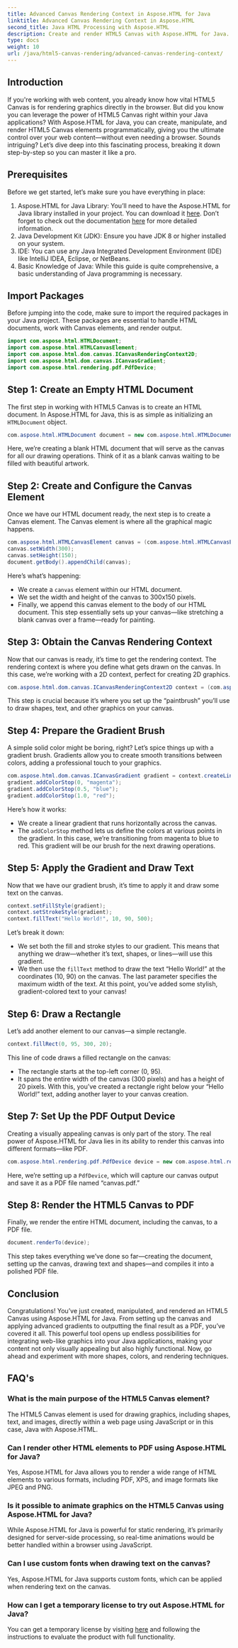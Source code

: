 ```yaml
---
title: Advanced Canvas Rendering Context in Aspose.HTML for Java
linktitle: Advanced Canvas Rendering Context in Aspose.HTML
second_title: Java HTML Processing with Aspose.HTML
description: Create and render HTML5 Canvas with Aspose.HTML for Java. Learn step-by-step how to draw, style, and export to PDF using this powerful Java library.
type: docs
weight: 10
url: /java/html5-canvas-rendering/advanced-canvas-rendering-context/
---
```

## Introduction
If you're working with web content, you already know how vital HTML5 Canvas is for rendering graphics directly in the browser. But did you know you can leverage the power of HTML5 Canvas right within your Java applications? With Aspose.HTML for Java, you can create, manipulate, and render HTML5 Canvas elements programmatically, giving you the ultimate control over your web content—without even needing a browser. Sounds intriguing? Let’s dive deep into this fascinating process, breaking it down step-by-step so you can master it like a pro.
## Prerequisites
Before we get started, let’s make sure you have everything in place:
1. Aspose.HTML for Java Library: You’ll need to have the Aspose.HTML for Java library installed in your project. You can download it [here](https://releases.aspose.com/html/java/). Don’t forget to check out the documentation [here](https://reference.aspose.com/html/java/) for more detailed information.
2. Java Development Kit (JDK): Ensure you have JDK 8 or higher installed on your system.
3. IDE: You can use any Java Integrated Development Environment (IDE) like IntelliJ IDEA, Eclipse, or NetBeans.
4. Basic Knowledge of Java: While this guide is quite comprehensive, a basic understanding of Java programming is necessary.
## Import Packages
Before jumping into the code, make sure to import the required packages in your Java project. These packages are essential to handle HTML documents, work with Canvas elements, and render output.
```java
import com.aspose.html.HTMLDocument;
import com.aspose.html.HTMLCanvasElement;
import com.aspose.html.dom.canvas.ICanvasRenderingContext2D;
import com.aspose.html.dom.canvas.ICanvasGradient;
import com.aspose.html.rendering.pdf.PdfDevice;
```
## Step 1: Create an Empty HTML Document
The first step in working with HTML5 Canvas is to create an HTML document. In Aspose.HTML for Java, this is as simple as initializing an `HTMLDocument` object.
```java
com.aspose.html.HTMLDocument document = new com.aspose.html.HTMLDocument();
```
Here, we’re creating a blank HTML document that will serve as the canvas for all our drawing operations. Think of it as a blank canvas waiting to be filled with beautiful artwork.
## Step 2: Create and Configure the Canvas Element
Once we have our HTML document ready, the next step is to create a Canvas element. The Canvas element is where all the graphical magic happens.
```java
com.aspose.html.HTMLCanvasElement canvas = (com.aspose.html.HTMLCanvasElement) document.createElement("canvas");
canvas.setWidth(300);
canvas.setHeight(150);
document.getBody().appendChild(canvas);
```
Here’s what’s happening:
- We create a `canvas` element within our HTML document.
- We set the width and height of the canvas to 300x150 pixels.
- Finally, we append this canvas element to the body of our HTML document.
This step essentially sets up your canvas—like stretching a blank canvas over a frame—ready for painting.
## Step 3: Obtain the Canvas Rendering Context
Now that our canvas is ready, it’s time to get the rendering context. The rendering context is where you define what gets drawn on the canvas. In this case, we’re working with a 2D context, perfect for creating 2D graphics.
```java
com.aspose.html.dom.canvas.ICanvasRenderingContext2D context = (com.aspose.html.dom.canvas.ICanvasRenderingContext2D) canvas.getContext("2d");
```
This step is crucial because it’s where you set up the “paintbrush” you’ll use to draw shapes, text, and other graphics on your canvas.
## Step 4: Prepare the Gradient Brush
A simple solid color might be boring, right? Let’s spice things up with a gradient brush. Gradients allow you to create smooth transitions between colors, adding a professional touch to your graphics.
```java
com.aspose.html.dom.canvas.ICanvasGradient gradient = context.createLinearGradient(0, 0, canvas.getWidth(), 0);
gradient.addColorStop(0, "magenta");
gradient.addColorStop(0.5, "blue");
gradient.addColorStop(1.0, "red");
```
Here’s how it works:
- We create a linear gradient that runs horizontally across the canvas.
- The `addColorStop` method lets us define the colors at various points in the gradient. In this case, we’re transitioning from magenta to blue to red.
This gradient will be our brush for the next drawing operations.
## Step 5: Apply the Gradient and Draw Text
Now that we have our gradient brush, it’s time to apply it and draw some text on the canvas.
```java
context.setFillStyle(gradient);
context.setStrokeStyle(gradient);
context.fillText("Hello World!", 10, 90, 500);
```
Let’s break it down:
- We set both the fill and stroke styles to our gradient. This means that anything we draw—whether it’s text, shapes, or lines—will use this gradient.
- We then use the `fillText` method to draw the text “Hello World!” at the coordinates (10, 90) on the canvas. The last parameter specifies the maximum width of the text.
At this point, you’ve added some stylish, gradient-colored text to your canvas!
## Step 6: Draw a Rectangle
Let’s add another element to our canvas—a simple rectangle.
```java
context.fillRect(0, 95, 300, 20);
```
This line of code draws a filled rectangle on the canvas:
- The rectangle starts at the top-left corner (0, 95).
- It spans the entire width of the canvas (300 pixels) and has a height of 20 pixels.
With this, you’ve created a rectangle right below your “Hello World!” text, adding another layer to your canvas creation.
## Step 7: Set Up the PDF Output Device
Creating a visually appealing canvas is only part of the story. The real power of Aspose.HTML for Java lies in its ability to render this canvas into different formats—like PDF.
```java
com.aspose.html.rendering.pdf.PdfDevice device = new com.aspose.html.rendering.pdf.PdfDevice("canvas.pdf");
```
Here, we’re setting up a `PdfDevice`, which will capture our canvas output and save it as a PDF file named “canvas.pdf.”
## Step 8: Render the HTML5 Canvas to PDF
Finally, we render the entire HTML document, including the canvas, to a PDF file.
```java
document.renderTo(device);
```
This step takes everything we’ve done so far—creating the document, setting up the canvas, drawing text and shapes—and compiles it into a polished PDF file.
## Conclusion
Congratulations! You’ve just created, manipulated, and rendered an HTML5 Canvas using Aspose.HTML for Java. From setting up the canvas and applying advanced gradients to outputting the final result as a PDF, you’ve covered it all. This powerful tool opens up endless possibilities for integrating web-like graphics into your Java applications, making your content not only visually appealing but also highly functional. Now, go ahead and experiment with more shapes, colors, and rendering techniques.
## FAQ's
### What is the main purpose of the HTML5 Canvas element?
The HTML5 Canvas element is used for drawing graphics, including shapes, text, and images, directly within a web page using JavaScript or in this case, Java with Aspose.HTML.
### Can I render other HTML elements to PDF using Aspose.HTML for Java?
Yes, Aspose.HTML for Java allows you to render a wide range of HTML elements to various formats, including PDF, XPS, and image formats like JPEG and PNG.
### Is it possible to animate graphics on the HTML5 Canvas using Aspose.HTML for Java?
While Aspose.HTML for Java is powerful for static rendering, it’s primarily designed for server-side processing, so real-time animations would be better handled within a browser using JavaScript.
### Can I use custom fonts when drawing text on the canvas?
Yes, Aspose.HTML for Java supports custom fonts, which can be applied when rendering text on the canvas.
### How can I get a temporary license to try out Aspose.HTML for Java?
You can get a temporary license by visiting [here](https://purchase.aspose.com/temporary-license/) and following the instructions to evaluate the product with full functionality.
